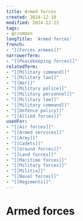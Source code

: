 ```yaml
---
title: Armed forces
created: 2024-12-18
modified: 2024-12-23
tags:
- gccommon
longTitle: 'Armed forces'
french:
- "[[Forces armees]]"
narrowerTerm:
- "[[Peacekeeping forces]]"
relatedTerm:
- "[[Military command]]"
- "[[Military law]]"
- "[[War]]"
- "[[Military police]]"
- "[[Military personnel]]"
- "[[Military law]]"
- "[[Military command]]"
- "[[Defence policy]]"
- "[[Allied forces]]"
usedFor:
- "[[Air forces]]"
- "[[Armed services]]"
- "[[Army]]"
- "[[Cadets]]"
- "[[Ground forces]]"
- "[[Land forces]]"
- "[[Maritime forces]]"
- "[[Military forces]]"
- "[[Militia]]"
- "[[Naval forces]]"
- "[[Regiments]]"
---
```

# Armed forces
